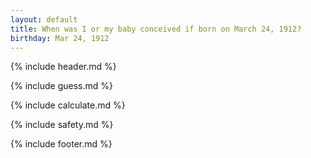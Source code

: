 ```yaml
---
layout: default
title: When was I or my baby conceived if born on March 24, 1912?
birthday: Mar 24, 1912
---
```


{% include header.md %}

{% include guess.md %}

{% include calculate.md %}

{% include safety.md %}

{% include footer.md %}



